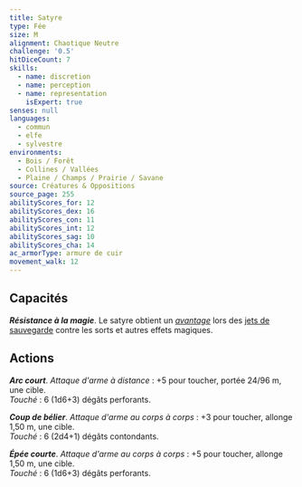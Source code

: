 ```yaml
---
title: Satyre
type: Fée
size: M
alignment: Chaotique Neutre
challenge: '0.5'
hitDiceCount: 7
skills:
  - name: discretion
  - name: perception
  - name: representation
    isExpert: true
senses: null
languages:
  - commun
  - elfe
  - sylvestre
environments:
  - Bois / Forêt
  - Collines / Vallées
  - Plaine / Champs / Prairie / Savane
source: Créatures & Oppositions
source_page: 255
abilityScores_for: 12
abilityScores_dex: 16
abilityScores_con: 11
abilityScores_int: 12
abilityScores_sag: 10
abilityScores_cha: 14
ac_armorType: armure de cuir
movement_walk: 12
---
```

## Capacités
_**Résistance à la magie**_. Le satyre obtient un [_avantage_](/utiliser-les-caracteristiques/#avantage-et-desavantage) lors des [jets de sauvegarde](/utiliser-les-caracteristiques/#jets-de-sauvegarde) contre les sorts et autres effets magiques.

## Actions
_**Arc court**_. _Attaque d'arme à distance_ : +5 pour toucher, portée 24/96 m, une cible.  
_Touché_ : 6 (1d6+3) dégâts perforants.

_**Coup de bélier**_. _Attaque d'arme au corps à corps_ : +3 pour toucher, allonge 1,50 m, une cible.  
_Touché_ : 6 (2d4+1) dégâts contondants.

_**Épée courte**_. _Attaque d'arme au corps à corps_ : +5 pour toucher, allonge 1,50 m, une cible.  
_Touché_ : 6 (1d6+3) dégâts perforants.

